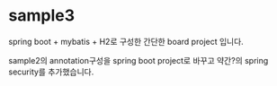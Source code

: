 # sample3
spring boot + mybatis + H2로 구성한 간단한 board project 입니다.

sample2의 annotation구성을 spring boot project로 바꾸고 약간?의 spring security를 추가했습니다.
